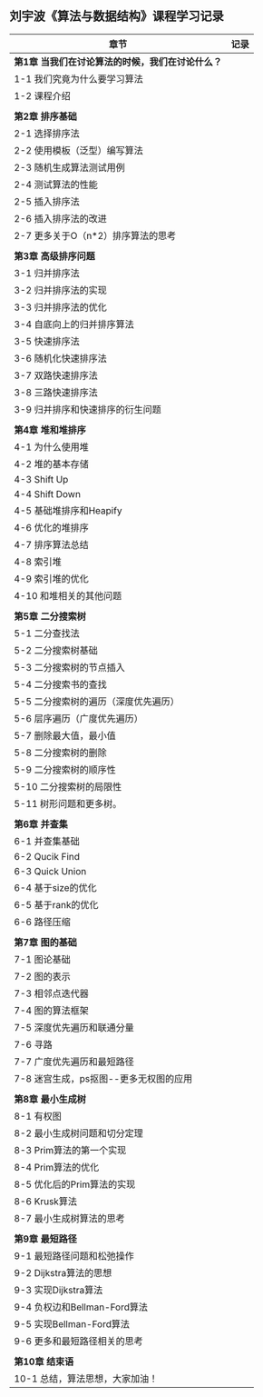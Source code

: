 ## 刘宇波《算法与数据结构》课程学习记录



| 章节                                                         | 记录 |
| ------------------------------------------------------------ | ---- |
| **第1章 当我们在讨论算法的时候，我们在讨论什么？** ||
| 1-1 我们究竟为什么要学习算法                     ||
| 1-2 课程介绍                                     ||
|  ||
| **第2章 排序基础**                           ||
| 2-1 选择排序法                                   ||
| 2-2 使用模板（泛型）编写算法                     ||
| 2-3 随机生成算法测试用例                         ||
| 2-4 测试算法的性能                               ||
| 2-5 插入排序法                                   ||
| 2-6 插入排序法的改进                             ||
| 2-7 更多关于O（n*2）排序算法的思考               ||
|  ||
| **第3章 高级排序问题**                       ||
| 3-1 归并排序法                                   ||
| 3-2 归并排序法的实现                             ||
| 3-3 归并排序法的优化                             ||
| 3-4 自底向上的归并排序算法                       ||
| 3-5 快速排序法                                   ||
| 3-6 随机化快速排序法                             ||
| 3-7 双路快速排序法                               ||
| 3-8 三路快速排序法                               ||
| 3-9 归并排序和快速排序的衍生问题                 ||
|  ||
| **第4章 堆和堆排序**                           ||
| 4-1 为什么使用堆                                 ||
| 4-2 堆的基本存储                                 ||
| 4-3 Shift Up                                     ||
| 4-4 Shift Down                                   ||
| 4-5 基础堆排序和Heapify                          ||
| 4-6 优化的堆排序                                 ||
| 4-7 排序算法总结                                 ||
| 4-8 索引堆                                       ||
| 4-9 索引堆的优化                                 ||
| 4-10 和堆相关的其他问题                          ||
|  ||
| **第5章 二分搜索树**                         ||
| 5-1 二分查找法                                   ||
| 5-2 二分搜索树基础                               ||
| 5-3 二分搜索树的节点插入                         ||
| 5-4 二分搜索书的查找                             ||
| 5-5 二分搜索树的遍历（深度优先遍历）             ||
| 5-6 层序遍历（广度优先遍历）                     ||
| 5-7 删除最大值，最小值                           ||
| 5-8 二分搜索树的删除                             ||
| 5-9 二分搜索树的顺序性                           ||
| 5-10 二分搜索树的局限性                          ||
| 5-11 树形问题和更多树。                          ||
|  ||
| **第6章 并查集**                              ||
| 6-1 并查集基础                                   ||
| 6-2 Qucik Find                                   ||
| 6-3 Quick Union                                  ||
| 6-4 基于size的优化                               ||
| 6-5 基于rank的优化                               ||
| 6-6 路径压缩                                     ||
|  ||
| **第7章 图的基础**                            ||
| 7-1 图论基础                                     ||
| 7-2 图的表示                                     ||
| 7-3 相邻点迭代器                                 ||
| 7-4 图的算法框架                                 ||
| 7-5 深度优先遍历和联通分量                       ||
| 7-6 寻路                                         ||
| 7-7 广度优先遍历和最短路径                       ||
| 7-8 迷宫生成，ps抠图--更多无权图的应用           ||
|  ||
| **第8章 最小生成树**                         ||
| 8-1 有权图                                       ||
| 8-2 最小生成树问题和切分定理                     ||
| 8-3 Prim算法的第一个实现                         ||
| 8-4 Prim算法的优化                               ||
| 8-5 优化后的Prim算法的实现                       ||
| 8-6 Krusk算法                                    ||
| 8-7 最小生成树算法的思考                         ||
|  ||
| **第9章 最短路径**                           ||
| 9-1 最短路径问题和松弛操作                       ||
| 9-2 Dijkstra算法的思想                           ||
| 9-3 实现Dijkstra算法                             ||
| 9-4 负权边和Bellman-Ford算法                     ||
| 9-5 实现Bellman-Ford算法                         ||
| 9-6 更多和最短路径相关的思考                     ||
|  ||
| **第10章 结束语**                            ||
| 10-1 总结，算法思想，大家加油！                  ||